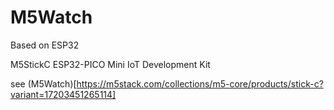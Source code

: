 # M5Watch

Based on ESP32

M5StickC ESP32-PICO Mini IoT Development Kit

see (M5Watch)[https://m5stack.com/collections/m5-core/products/stick-c?variant=17203451265114]
